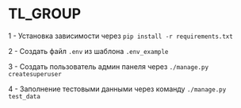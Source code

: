# TL_GROUP

1 - Установка зависимости через `pip install -r requirements.txt` 

2 - Создать  файл `.env` из шаблона `.env_example`

3 - Создать пользователь админ панеля через  `./manage.py createsuperuser`

4 - Заполнение тестовыми данными через команду `./manage.py test_data`
